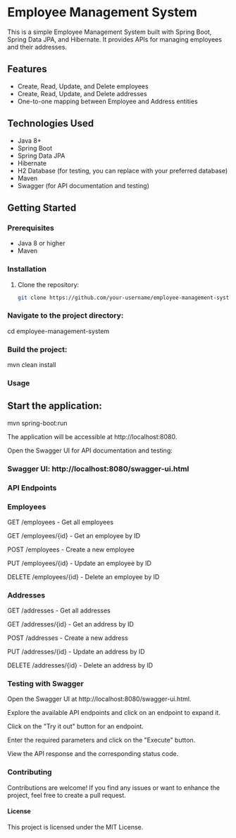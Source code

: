 # Employee Management System

This is a simple Employee Management System built with Spring Boot, Spring Data JPA, and Hibernate. It provides APIs for managing employees and their addresses.

## Features

- Create, Read, Update, and Delete employees
- Create, Read, Update, and Delete addresses
- One-to-one mapping between Employee and Address entities

## Technologies Used

- Java 8+
- Spring Boot
- Spring Data JPA
- Hibernate
- H2 Database (for testing, you can replace with your preferred database)
- Maven
- Swagger (for API documentation and testing)

## Getting Started

### Prerequisites

- Java 8 or higher
- Maven

### Installation

1. Clone the repository:

   ```bash
   git clone https://github.com/your-username/employee-management-system.git

### Navigate to the project directory:
cd employee-management-system

### Build the project:
mvn clean install

### Usage
## Start the application:
mvn spring-boot:run

The application will be accessible at http://localhost:8080.

Open the Swagger UI for API documentation and testing:

### Swagger UI: http://localhost:8080/swagger-ui.html
### API Endpoints
### Employees
GET /employees - Get all employees

GET /employees/{id} - Get an employee by ID

POST /employees - Create a new employee

PUT /employees/{id} - Update an employee by ID

DELETE /employees/{id} - Delete an employee by ID

### Addresses

GET /addresses - Get all addresses

GET /addresses/{id} - Get an address by ID

POST /addresses - Create a new address

PUT /addresses/{id} - Update an address by ID

DELETE /addresses/{id} - Delete an address by ID

### Testing with Swagger

Open the Swagger UI at http://localhost:8080/swagger-ui.html.

Explore the available API endpoints and click on an endpoint to expand it.

Click on the "Try it out" button for an endpoint.

Enter the required parameters and click on the "Execute" button.

View the API response and the corresponding status code.

### Contributing
Contributions are welcome! If you find any issues or want to enhance the project, feel free to create a pull request.

#### License
This project is licensed under the MIT License.
